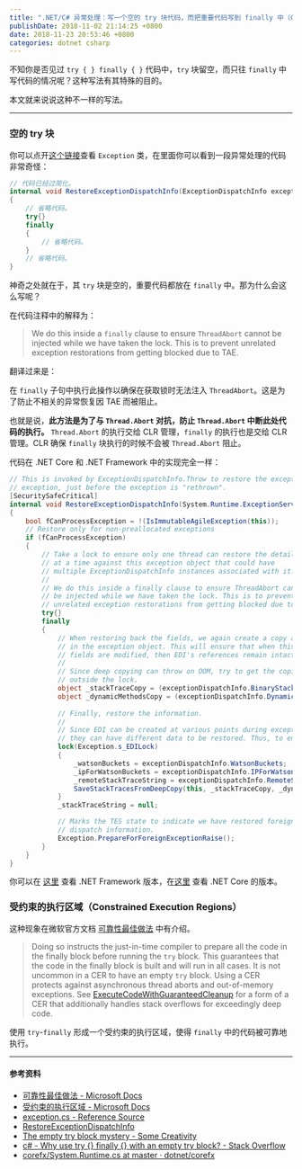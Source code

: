 ```yaml
---
title: ".NET/C# 异常处理：写一个空的 try 块代码，而把重要代码写到 finally 中（Constrained Execution Regions）"
publishDate: 2018-11-02 21:14:25 +0800
date: 2018-11-23 20:53:46 +0800
categories: dotnet csharp
---
```


不知你是否见过 `try { } finally { }` 代码中，`try` 块留空，而只往 `finally` 中写代码的情况呢？这种写法有其特殊的目的。

本文就来说说这种不一样的写法。

---

<div id="toc"></div>

### 空的 try 块

你可以点开[这个链接](https://source.dot.net/#System.Private.CoreLib/src/System/Exception.cs,a445c4e8ae46b283,references)查看 `Exception` 类，在里面你可以看到一段异常处理的代码非常奇怪：

```csharp
// 代码已经过简化。
internal void RestoreExceptionDispatchInfo(ExceptionDispatchInfo exceptionDispatchInfo)
{
    // 省略代码。
    try{}
    finally
    {
        // 省略代码。
    }
    // 省略代码。
}
```

神奇之处就在于，其 `try` 块是空的，重要代码都放在 `finally` 中。那为什么会这么写呢？

在代码注释中的解释为：

> We do this inside a `finally` clause to ensure `ThreadAbort` cannot be injected while we have taken the lock. This is to prevent unrelated exception restorations from getting blocked due to TAE.

翻译过来是：

在 `finally` 子句中执行此操作以确保在获取锁时无法注入 `ThreadAbort`。这是为了防止不相关的异常恢复因 TAE 而被阻止。

也就是说，**此方法是为了与 `Thread.Abort` 对抗，防止 `Thread.Abort` 中断此处代码的执行。** `Thread.Abort` 的执行交给 CLR 管理，`finally` 的执行也是交给 CLR 管理。CLR 确保 `finally` 块执行的时候不会被 `Thread.Abort` 阻止。

代码在 .NET Core 和 .NET Framework 中的实现完全一样：

```csharp
// This is invoked by ExceptionDispatchInfo.Throw to restore the exception stack trace, corresponding to the original throw of the
// exception, just before the exception is "rethrown".
[SecuritySafeCritical]
internal void RestoreExceptionDispatchInfo(System.Runtime.ExceptionServices.ExceptionDispatchInfo exceptionDispatchInfo)
{
    bool fCanProcessException = !(IsImmutableAgileException(this));
    // Restore only for non-preallocated exceptions
    if (fCanProcessException)
    {
        // Take a lock to ensure only one thread can restore the details
        // at a time against this exception object that could have
        // multiple ExceptionDispatchInfo instances associated with it.
        //
        // We do this inside a finally clause to ensure ThreadAbort cannot
        // be injected while we have taken the lock. This is to prevent
        // unrelated exception restorations from getting blocked due to TAE.
        try{}
        finally
        {
            // When restoring back the fields, we again create a copy and set reference to them
            // in the exception object. This will ensure that when this exception is thrown and these
            // fields are modified, then EDI's references remain intact.
            //
            // Since deep copying can throw on OOM, try to get the copies
            // outside the lock.
            object _stackTraceCopy = (exceptionDispatchInfo.BinaryStackTraceArray == null)?null:DeepCopyStackTrace(exceptionDispatchInfo.BinaryStackTraceArray);
            object _dynamicMethodsCopy = (exceptionDispatchInfo.DynamicMethodArray == null)?null:DeepCopyDynamicMethods(exceptionDispatchInfo.DynamicMethodArray);
            
            // Finally, restore the information. 
            //
            // Since EDI can be created at various points during exception dispatch (e.g. at various frames on the stack) for the same exception instance,
            // they can have different data to be restored. Thus, to ensure atomicity of restoration from each EDI, perform the restore under a lock.
            lock(Exception.s_EDILock)
            {
                _watsonBuckets = exceptionDispatchInfo.WatsonBuckets;
                _ipForWatsonBuckets = exceptionDispatchInfo.IPForWatsonBuckets;
                _remoteStackTraceString = exceptionDispatchInfo.RemoteStackTrace;
                SaveStackTracesFromDeepCopy(this, _stackTraceCopy, _dynamicMethodsCopy);
            }
            _stackTraceString = null;

            // Marks the TES state to indicate we have restored foreign exception
            // dispatch information.
            Exception.PrepareForForeignExceptionRaise();
        }
    }
}
```

你可以在 [这里](https://referencesource.microsoft.com/#mscorlib/system/exception.cs,a445c4e8ae46b283) 查看 .NET Framework 版本，在[这里](https://source.dot.net/#System.Private.CoreLib/src/System/Exception.cs,a445c4e8ae46b283,references) 查看 .NET Core 的版本。

### 受约束的执行区域（Constrained Execution Regions）

这种现象在微软官方文档 [可靠性最佳做法](https://docs.microsoft.com/zh-cn/dotnet/framework/performance/reliability-best-practices#protect-critical-operations-with-constrained-execution-regions-and-reliability-contracts) 中有介绍。

> Doing so instructs the just-in-time compiler to prepare all the code in the finally block before running the `try` block. This guarantees that the code in the finally block is built and will run in all cases. It is not uncommon in a CER to have an empty `try` block. Using a CER protects against asynchronous thread aborts and out-of-memory exceptions. See [ExecuteCodeWithGuaranteedCleanup](https://docs.microsoft.com/en-us/dotnet/api/system.runtime.compilerservices.runtimehelpers.executecodewithguaranteedcleanup) for a form of a CER that additionally handles stack overflows for exceedingly deep code.

使用 `try`-`finally` 形成一个受约束的执行区域，使得 `finally` 中的代码被可靠地执行。

---

#### 参考资料

- [可靠性最佳做法 - Microsoft Docs](https://docs.microsoft.com/zh-cn/dotnet/framework/performance/reliability-best-practices#protect-critical-operations-with-constrained-execution-regions-and-reliability-contracts)
- [受约束的执行区域 - Microsoft Docs](https://docs.microsoft.com/zh-cn/dotnet/framework/performance/constrained-execution-regions#noninterruptible-regions)
- [exception.cs - Reference Source](https://referencesource.microsoft.com/#mscorlib/system/exception.cs,a445c4e8ae46b283)
- [RestoreExceptionDispatchInfo](https://source.dot.net/#System.Private.CoreLib/src/System/Exception.cs,a445c4e8ae46b283,references)
- [The empty try block mystery - Some Creativity](http://web.archive.org/web/20130523155042/http://blog.somecreativity.com/2008/04/10/the-empty-try-block-mystery/)
- [c# - Why use try {} finally {} with an empty try block? - Stack Overflow](https://stackoverflow.com/q/2186101/6233938)
- [corefx/System.Runtime.cs at master · dotnet/corefx](https://github.com/dotnet/corefx/blob/master/src/System.Runtime/ref/System.Runtime.cs)
